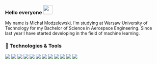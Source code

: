 ### Hello everyone <img src="https://raw.githubusercontent.com/MartinHeinz/MartinHeinz/master/wave.gif" width="30px">
My name is Michał Modzelewski. I'm studying at Warsaw University of Technology for my Bachelor of Science in Aerospace Engineering. Since last year I have started developing in the field of machine learning.

### 🔧 Technologies & Tools

![](https://img.shields.io/badge/OS-Linux-informational?style=flat&logo=Linux&logoColor=white&color=2bbc8a)
![](https://img.shields.io/badge/Editor-VSCode-informational?style=flat&logo=visual-studio-code&logoColor=white&color=2bbc8a)
![](https://img.shields.io/badge/Code-Python-informational?style=flat&logo=python&logoColor=white&color=2bbc8a)
![](https://img.shields.io/badge/Code-C++-informational?style=flat&logo=C++&logoColor=white&color=2bbc8a)
![](https://img.shields.io/badge/Code-Matlab&Simulink-informational?style=flat&logo=mathworks&logoColor=white&color=2bbc8a)
![](https://img.shields.io/badge/ML-TensorFlow2-informational?style=flat&logo=TensorFlow&logoColor=white&color=2bbc8a)
![](https://img.shields.io/badge/ML-Keras-informational?style=flat&logo=Keras&logoColor=white&color=2bbc8a)
![](https://img.shields.io/badge/ML-ScikitLearn-informational?style=flat&logo=scikit-learn&logoColor=white&color=2bbc8a)
![](https://img.shields.io/badge/DataProcesing-NumPy-informational?style=flat&logo=NumPy&logoColor=white&color=2bbc8a)
![](https://img.shields.io/badge/DataProcesing-Pandas-informational?style=flat&logo=Pandas&logoColor=white&color=2bbc8a)
![](https://img.shields.io/badge/DataVisualization-Matpolotlib-informational?style=flat&logo=Matplotlib&logoColor=white&color=2bbc8a)
![](https://img.shields.io/badge/Tools-PostgreSQL-informational?style=flat&logo=PostgreSQL&logoColor=white&color=2bbc8a)
